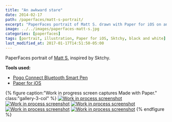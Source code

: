 ```yaml
---
title: "An awkward stare"
date: 2014-02-17
path: /paperfaces/matt-s-portrait/
excerpt: "PaperFaces portrait of Matt S. drawn with Paper for iOS on an iPad."
image: ../../images/paperfaces-matt-s.jpg
categories: [paperfaces]
tags: [portrait, illustration, Paper for iOS, Sktchy, black and white]
last_modified_at: 2017-01-17T14:51:50-05:00
---
```


PaperFaces portrait of [Matt S.](https://sktchy.com/4SI2jH) inspired by Sktchy.

**Tools used:**

- [Pogo Connect Bluetooth Smart Pen](https://www.amazon.com/gp/product/B009K448L4/ref=as_li_ss_tl?ie=UTF8&camp=1789&creative=390957&creativeASIN=B009K448L4&linkCode=as2&tag=mademist-20)
- [Paper for iOS](https://paper.bywetransfer.com/)

{% figure caption:"Work in progress screen captures Made with Paper." class:"gallery-3-col" %}
[![Work in process screenshot](../../images/paperfaces-matt-s-process-1-600.jpg)](../../images/paperfaces-matt-s-process-1-lg.jpg)
[![Work in process screenshot](../../images/paperfaces-matt-s-process-2-600.jpg)](../../images/paperfaces-matt-s-process-2-lg.jpg)
[![Work in process screenshot](../../images/paperfaces-matt-s-process-3-600.jpg)](../../images/paperfaces-matt-s-process-3-lg.jpg)
[![Work in process screenshot](../../images/paperfaces-matt-s-process-4-600.jpg)](../../images/paperfaces-matt-s-process-4-lg.jpg)
[![Work in process screenshot](../../images/paperfaces-matt-s-process-5-600.jpg)](../../images/paperfaces-matt-s-process-5-lg.jpg)
{% endfigure %}
